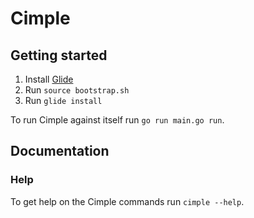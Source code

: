# Cimple

## Getting started

1. Install [Glide](https://github.com/Masterminds/glide)
2. Run `source bootstrap.sh`
3. Run `glide install`

To run Cimple against itself run `go run main.go run`.

## Documentation

### Help

To get help on the Cimple commands run `cimple --help`.
